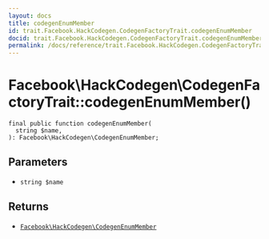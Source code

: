 ```yaml
---
layout: docs
title: codegenEnumMember
id: trait.Facebook.HackCodegen.CodegenFactoryTrait.codegenEnumMember
docid: trait.Facebook.HackCodegen.CodegenFactoryTrait.codegenEnumMember
permalink: /docs/reference/trait.Facebook.HackCodegen.CodegenFactoryTrait.codegenEnumMember.md
---
```

# Facebook\\HackCodegen\\CodegenFactoryTrait::codegenEnumMember()




``` Hack
final public function codegenEnumMember(
  string $name,
): Facebook\HackCodegen\CodegenEnumMember;
```




## Parameters




+ ` string $name `




## Returns




* [` Facebook\HackCodegen\CodegenEnumMember `](<class.Facebook.HackCodegen.CodegenEnumMember.md>)